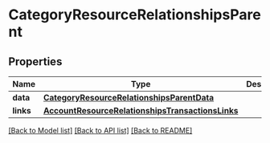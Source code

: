 # CategoryResourceRelationshipsParent

## Properties
Name | Type | Description | Notes
------------ | ------------- | ------------- | -------------
**data** | [**CategoryResourceRelationshipsParentData**](CategoryResourceRelationshipsParentData.md) |  | 
**links** | [**AccountResourceRelationshipsTransactionsLinks**](AccountResourceRelationshipsTransactionsLinks.md) |  | [optional] 

[[Back to Model list]](../README.md#documentation-for-models) [[Back to API list]](../README.md#documentation-for-api-endpoints) [[Back to README]](../README.md)

